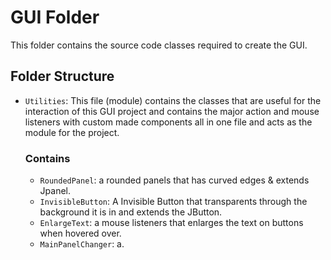 # GUI Folder

This folder contains the source code classes required to create the GUI.

## Folder Structure

- `Utilities`: This file (module) contains the classes that are useful for the interaction of this GUI project and contains the major action and mouse listeners with custom made components all in one file and acts as the module for the project.
    ### Contains
  - `RoundedPanel`: a rounded panels that has curved edges & extends Jpanel.
  - `InvisibleButton`: A Invisible Button that transparents through the background it is in and extends the JButton.
  - `EnlargeText`: a mouse listeners that enlarges the text on buttons when hovered over.
  - `MainPanelChanger`: a.
  
